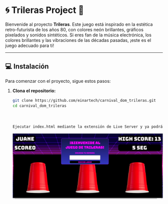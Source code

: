 # 🌀 **Trileras Project** 🚀

Bienvenide al proyecto **Trileras**. Este juego está inspirado en la estética retro-futurista de los años 80, con colores neón brillantes, gráficos pixelados y sonidos sintéticos. Si eres fan de la música electrónica, los colores brillantes y las vibraciones de las décadas pasadas, ¡este es el juego adecuado para ti!

---

## 💻 **Instalación**

Para comenzar con el proyecto, sigue estos pasos:

1. **Clona el repositorio:**

   ```bash
   git clone https://github.com/einartech/carnival_dom_trileras.git
   cd carnival_dom_trileras



   Ejecutar index.html mediante la extensión de Live Server y ya podrás visualizar el proyecto ^^
   ```

   ![alt text](src/img/image.png)
